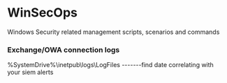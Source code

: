 # WinSecOps
Windows Security related management scripts, scenarios and commands
### Exchange/OWA connection logs
%SystemDrive%\inetpub\logs\LogFiles -------find date correlating with your siem alerts 
